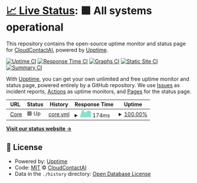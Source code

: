 # [📈 Live Status](https://CloudContactAI.github.io/status-page): <!--live status--> **🟩 All systems operational**

This repository contains the open-source uptime monitor and status page for [CloudContactAI](https://www.cloudcontactai.com), powered by [Upptime](https://github.com/upptime/upptime).

[![Uptime CI](https://github.com/CloudContactAI/status-page/workflows/Uptime%20CI/badge.svg)](https://github.com/CloudContactAI/status-page/actions?query=workflow%3A%22Uptime+CI%22)
[![Response Time CI](https://github.com/CloudContactAI/status-page/workflows/Response%20Time%20CI/badge.svg)](https://github.com/CloudContactAI/status-page/actions?query=workflow%3A%22Response+Time+CI%22)
[![Graphs CI](https://github.com/CloudContactAI/status-page/workflows/Graphs%20CI/badge.svg)](https://github.com/CloudContactAI/status-page/actions?query=workflow%3A%22Graphs+CI%22)
[![Static Site CI](https://github.com/CloudContactAI/status-page/workflows/Static%20Site%20CI/badge.svg)](https://github.com/CloudContactAI/status-page/actions?query=workflow%3A%22Static+Site+CI%22)
[![Summary CI](https://github.com/CloudContactAI/status-page/workflows/Summary%20CI/badge.svg)](https://github.com/CloudContactAI/status-page/actions?query=workflow%3A%22Summary+CI%22)

With [Upptime](https://upptime.js.org), you can get your own unlimited and free uptime monitor and status page, powered entirely by a GitHub repository. We use [Issues](https://github.com/CloudContactAI/status-page/issues) as incident reports, [Actions](https://github.com/CloudContactAI/status-page/actions) as uptime monitors, and [Pages](https://CloudContactAI.github.io/status-page) for the status page.

<!--start: status pages-->
<!-- This summary is generated by Upptime (https://github.com/upptime/upptime) -->
<!-- Do not edit this manually, your changes will be overwritten -->
<!-- prettier-ignore -->
| URL | Status | History | Response Time | Uptime |
| --- | ------ | ------- | ------------- | ------ |
| <img alt="" src="https://icons.duckduckgo.com/ip3/core-test-cloudcontactai.allcode.com.ico" height="13"> [Core](https://core-test-cloudcontactai.allcode.com/_health) | 🟩 Up | [core.yml](https://github.com/CloudContactAI/status-page-test/commits/HEAD/history/core.yml) | <details><summary><img alt="Response time graph" src="./graphs/core/response-time-week.png" height="20"> 174ms</summary><br><a href="https://CloudContactAI.github.io/status-page-test/history/core"><img alt="Response time 174" src="https://img.shields.io/endpoint?url=https%3A%2F%2Fraw.githubusercontent.com%2FCloudContactAI%2Fstatus-page-test%2FHEAD%2Fapi%2Fcore%2Fresponse-time.json"></a><br><a href="https://CloudContactAI.github.io/status-page-test/history/core"><img alt="24-hour response time 180" src="https://img.shields.io/endpoint?url=https%3A%2F%2Fraw.githubusercontent.com%2FCloudContactAI%2Fstatus-page-test%2FHEAD%2Fapi%2Fcore%2Fresponse-time-day.json"></a><br><a href="https://CloudContactAI.github.io/status-page-test/history/core"><img alt="7-day response time 174" src="https://img.shields.io/endpoint?url=https%3A%2F%2Fraw.githubusercontent.com%2FCloudContactAI%2Fstatus-page-test%2FHEAD%2Fapi%2Fcore%2Fresponse-time-week.json"></a><br><a href="https://CloudContactAI.github.io/status-page-test/history/core"><img alt="30-day response time 174" src="https://img.shields.io/endpoint?url=https%3A%2F%2Fraw.githubusercontent.com%2FCloudContactAI%2Fstatus-page-test%2FHEAD%2Fapi%2Fcore%2Fresponse-time-month.json"></a><br><a href="https://CloudContactAI.github.io/status-page-test/history/core"><img alt="1-year response time 174" src="https://img.shields.io/endpoint?url=https%3A%2F%2Fraw.githubusercontent.com%2FCloudContactAI%2Fstatus-page-test%2FHEAD%2Fapi%2Fcore%2Fresponse-time-year.json"></a></details> | <details><summary><a href="https://CloudContactAI.github.io/status-page-test/history/core">100.00%</a></summary><a href="https://CloudContactAI.github.io/status-page-test/history/core"><img alt="All-time uptime 100.00%" src="https://img.shields.io/endpoint?url=https%3A%2F%2Fraw.githubusercontent.com%2FCloudContactAI%2Fstatus-page-test%2FHEAD%2Fapi%2Fcore%2Fuptime.json"></a><br><a href="https://CloudContactAI.github.io/status-page-test/history/core"><img alt="24-hour uptime 100.00%" src="https://img.shields.io/endpoint?url=https%3A%2F%2Fraw.githubusercontent.com%2FCloudContactAI%2Fstatus-page-test%2FHEAD%2Fapi%2Fcore%2Fuptime-day.json"></a><br><a href="https://CloudContactAI.github.io/status-page-test/history/core"><img alt="7-day uptime 100.00%" src="https://img.shields.io/endpoint?url=https%3A%2F%2Fraw.githubusercontent.com%2FCloudContactAI%2Fstatus-page-test%2FHEAD%2Fapi%2Fcore%2Fuptime-week.json"></a><br><a href="https://CloudContactAI.github.io/status-page-test/history/core"><img alt="30-day uptime 100.00%" src="https://img.shields.io/endpoint?url=https%3A%2F%2Fraw.githubusercontent.com%2FCloudContactAI%2Fstatus-page-test%2FHEAD%2Fapi%2Fcore%2Fuptime-month.json"></a><br><a href="https://CloudContactAI.github.io/status-page-test/history/core"><img alt="1-year uptime 100.00%" src="https://img.shields.io/endpoint?url=https%3A%2F%2Fraw.githubusercontent.com%2FCloudContactAI%2Fstatus-page-test%2FHEAD%2Fapi%2Fcore%2Fuptime-year.json"></a></details>

<!--end: status pages-->

[**Visit our status website →**](https://CloudContactAI.github.io/status-page)

## 📄 License

- Powered by: [Upptime](https://github.com/upptime/upptime)
- Code: [MIT](./LICENSE) © [CloudContactAI](https://www.cloudcontactai.com)
- Data in the `./history` directory: [Open Database License](https://opendatacommons.org/licenses/odbl/1-0/)
